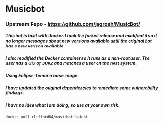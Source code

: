 # Musicbot
### Upstream Repo - https://github.com/jagrosh/MusicBot/
##### This bot is built with Docker. I took the forked release and modified it so it no longer messages about new versions available until the original bot has a new verison available.
##### I also modified the Docker container so it runs as a non-root user. The user has a UID of 3002 and matches a user on the host system.

##### Using Eclipse-Temurin base image. 

##### I have updated the original dependencies to remediate some vulnerability findings.

##### I have no idea what I am doing, so use at your own risk.

`docker pull clifford64/musicbot:latest`